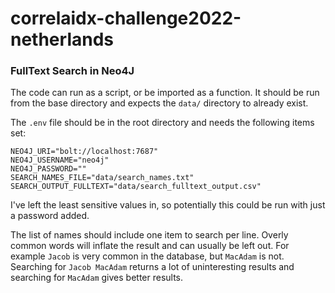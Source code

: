 # correlaidx-challenge2022-netherlands

### FullText Search in Neo4J
The code can run as a script, or be imported as a function. It should be run from the base directory 
and expects the `data/` directory to already exist. 

The `.env` file should be in the root directory and needs the following items set:
```dotenv
NEO4J_URI="bolt://localhost:7687"
NEO4J_USERNAME="neo4j"
NEO4J_PASSWORD=""
SEARCH_NAMES_FILE="data/search_names.txt"
SEARCH_OUTPUT_FULLTEXT="data/search_fulltext_output.csv"
```
I've left the least sensitive values in, so potentially this could be run with just a password added.

The list of names should include one item to search per line. Overly common words will inflate the 
result and can usually be left out. For example `Jacob` is very common in the database, but `MacAdam` 
is not. Searching for `Jacob MacAdam` returns a lot of uninteresting results and searching for `MacAdam`
gives better results.
